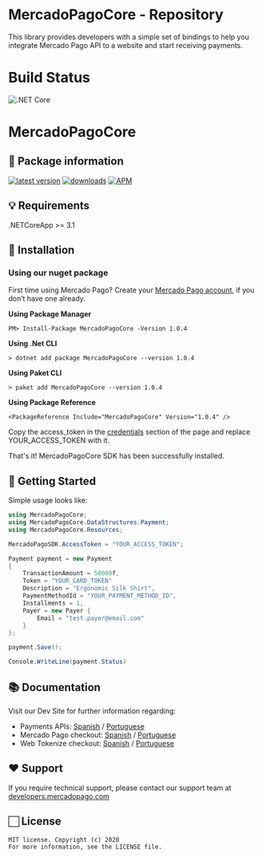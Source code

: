 # MercadoPagoCore - Repository
This library provides developers with a simple set of bindings to help you integrate Mercado Pago API to a website and start receiving payments.

# Build Status
![.NET Core](https://github.com/cantte/MercadoPagoCore/workflows/.NET%20Core/badge.svg)

# MercadoPagoCore

## 🚀 Package information

[![latest version](https://img.shields.io/nuget/v/MercadoPagoCore)](https://www.nuget.org/packages/MercadoPagoCore)
[![downloads](https://img.shields.io/nuget/dt/MercadoPagoCore)](https://www.nuget.org/packages/MercadoPagoCore)
[![APM](https://img.shields.io/apm/l/vim-mode)](https://github.com/cantte/MercadoPagoCore)


## 💡 Requirements

.NETCoreApp >= 3.1

## 📲 Installation 

### Using our nuget package

First time using Mercado Pago? Create your [Mercado Pago account](https://www.mercadopago.com), if you don’t have one already.

**Using Package Manager**

`PM> Install-Package MercadoPagoCore -Version 1.0.4`

**Using .Net CLI**

`> dotnet add package MercadoPagoCore --version 1.0.4`

**Using Paket CLI**

`> paket add MercadoPagoCore --version 1.0.4`

**Using Package Reference**

`<PackageReference Include="MercadoPagoCore" Version="1.0.4" />`


Copy the access_token in the [credentials](https://www.mercadopago.com/mlb/account/credentials) section of the page and replace YOUR_ACCESS_TOKEN with it.

That's it! MercadoPagoCore SDK has been successfully installed.

## 🌟 Getting Started

Simple usage looks like:

```csharp
using MercadoPagoCore;
using MercadoPagoCore.DataStructures.Payment;
using MercadoPagoCore.Resources;

MercadoPagoSDK.AccessToken = "YOUR_ACCESS_TOKEN";

Payment payment = new Payment
{
    TransactionAmount = 50000f,
    Token = "YOUR_CARD_TOKEN"
    Description = "Ergonomic Silk Shirt",
    PaymentMethodId = "YOUR_PAYMENT_METHOD_ID", 
    Installments = 1,
    Payer = new Payer {
        Email = "test.payer@email.com"
    }
};

payment.Save();

Console.WriteLine(payment.Status)
```

## 📚 Documentation 

Visit our Dev Site for further information regarding:
 - Payments APIs: [Spanish](https://www.mercadopago.com.ar/developers/es/guides/payments/api/introduction/) / [Portuguese](https://www.mercadopago.com.br/developers/pt/guides/payments/api/introduction/)
 - Mercado Pago checkout: [Spanish](https://www.mercadopago.com.ar/developers/es/guides/payments/web-payment-checkout/introduction/) / [Portuguese](https://www.mercadopago.com.br/developers/pt/guides/payments/web-payment-checkout/introduction/)
 - Web Tokenize checkout: [Spanish](https://www.mercadopago.com.ar/developers/es/guides/payments/web-tokenize-checkout/introduction/) / [Portuguese](https://www.mercadopago.com.br/developers/pt/guides/payments/web-tokenize-checkout/introduction/)


## ❤️ Support 

If you require technical support, please contact our support team at [developers.mercadopago.com](https://developers.mercadopago.com)

## 🏻 License 

```
MIT license. Copyright (c) 2020 
For more information, see the LICENSE file.
```
